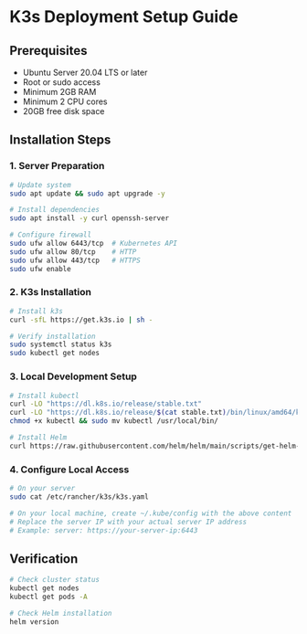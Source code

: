 # K3s Deployment Setup Guide

## Prerequisites

- Ubuntu Server 20.04 LTS or later
- Root or sudo access
- Minimum 2GB RAM
- Minimum 2 CPU cores
- 20GB free disk space

## Installation Steps

### 1. Server Preparation

```bash
# Update system
sudo apt update && sudo apt upgrade -y

# Install dependencies
sudo apt install -y curl openssh-server

# Configure firewall
sudo ufw allow 6443/tcp  # Kubernetes API
sudo ufw allow 80/tcp    # HTTP
sudo ufw allow 443/tcp   # HTTPS
sudo ufw enable
```

### 2. K3s Installation

```bash
# Install k3s
curl -sfL https://get.k3s.io | sh -

# Verify installation
sudo systemctl status k3s
sudo kubectl get nodes

```

### 3. Local Development Setup

```bash
# Install kubectl
curl -LO "https://dl.k8s.io/release/stable.txt"
curl -LO "https://dl.k8s.io/release/$(cat stable.txt)/bin/linux/amd64/kubectl"
chmod +x kubectl && sudo mv kubectl /usr/local/bin/

# Install Helm
curl https://raw.githubusercontent.com/helm/helm/main/scripts/get-helm-3 | bash
```

### 4. Configure Local Access

```bash
# On your server
sudo cat /etc/rancher/k3s/k3s.yaml

# On your local machine, create ~/.kube/config with the above content
# Replace the server IP with your actual server IP address
# Example: server: https://your-server-ip:6443
```

## Verification

```bash
# Check cluster status
kubectl get nodes
kubectl get pods -A

# Check Helm installation
helm version
```
